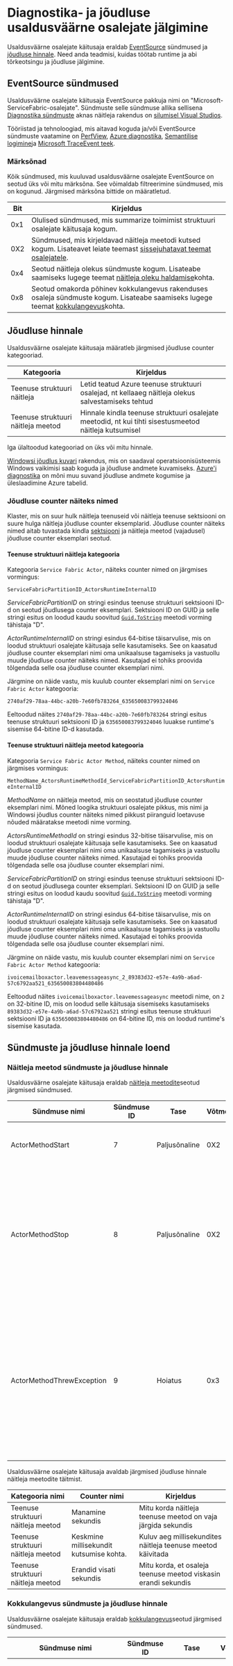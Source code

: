 <properties
   pageTitle="Osalejate diagnostika- ja jälgimine | Microsoft Azure'i"
   description="Selles artiklis kirjeldatakse diagnostika- ja jõudluse kontrollimise teenuse struktuuri usaldusväärne osalejate pikkus, sh sündmused ja jõudluse hinnale kiiratava selle funktsioonid."
   services="service-fabric"
   documentationCenter=".net"
   authors="abhishekram"
   manager="timlt"
   editor="vturecek"/>

<tags
   ms.service="service-fabric"
   ms.devlang="dotnet"
   ms.topic="article"
   ms.tgt_pltfrm="NA"
   ms.workload="NA"
   ms.date="07/05/2016"
   ms.author="abhisram"/>

# <a name="diagnostics-and-performance-monitoring-for-reliable-actors"></a>Diagnostika- ja jõudluse usaldusväärne osalejate jälgimine
Usaldusväärne osalejate käitusaja eraldab [EventSource](https://msdn.microsoft.com/library/system.diagnostics.tracing.eventsource.aspx) sündmused ja [jõudluse hinnale](https://msdn.microsoft.com/library/system.diagnostics.performancecounter.aspx). Need anda teadmisi, kuidas töötab runtime ja abi tõrkeotsingu ja jõudluse jälgimine.

## <a name="eventsource-events"></a>EventSource sündmused
Usaldusväärne osalejate käitusaja EventSource pakkuja nimi on "Microsoft-ServiceFabric-osalejate". Sündmuste selle sündmuse allika sellisena [Diagnostika sündmuste](service-fabric-diagnostics-how-to-monitor-and-diagnose-services-locally.md#view-service-fabric-system-events-in-visual-studio) aknas näitleja rakendus on [silumisel Visual Studios](service-fabric-debugging-your-application.md).

Tööriistad ja tehnoloogiad, mis aitavad koguda ja/või EventSource sündmuste vaatamine on [PerfView](http://www.microsoft.com/download/details.aspx?id=28567), [Azure diagnostika](../cloud-services/cloud-services-dotnet-diagnostics.md), [Semantilise logimine](https://msdn.microsoft.com/library/dn774980.aspx)ja [Microsoft TraceEvent teek](http://www.nuget.org/packages/Microsoft.Diagnostics.Tracing.TraceEvent).

### <a name="keywords"></a>Märksõnad
Kõik sündmused, mis kuuluvad usaldusväärne osalejate EventSource on seotud üks või mitu märksõna. See võimaldab filtreerimine sündmused, mis on kogunud. Järgmised märksõna bittide on määratletud.

|Bit|Kirjeldus|
|---|---|
|0x1|Olulised sündmused, mis summarize toimimist struktuuri osalejate käitusaja kogum.|
|0X2|Sündmused, mis kirjeldavad näitleja meetodi kutsed kogum. Lisateavet leiate teemast [sissejuhatavat teemat osalejatele](service-fabric-reliable-actors-introduction.md#actors).|
|0x4|Seotud näitleja olekus sündmuste kogum. Lisateabe saamiseks lugege teemat [näitleja oleku haldamise](service-fabric-reliable-actors-state-management.md)kohta.|
|0x8|Seotud omakorda põhinev kokkulangevus rakenduses osaleja sündmuste kogum. Lisateabe saamiseks lugege teemat [kokkulangevus](service-fabric-reliable-actors-introduction.md#concurrency)kohta.|

## <a name="performance-counters"></a>Jõudluse hinnale
Usaldusväärne osalejate käitusaja määratleb järgmised jõudluse counter kategooriad.

|Kategooria|Kirjeldus|
|---|---|
|Teenuse struktuuri näitleja|Letid teatud Azure teenuse struktuuri osalejad, nt kellaaeg näitleja olekus salvestamiseks tehtud|
|Teenuse struktuuri näitleja meetod|Hinnale kindla teenuse struktuuri osalejate meetodid, nt kui tihti sisestusmeetod näitleja kutsumisel|

Iga ülaltoodud kategooriad on üks või mitu hinnale.

[Windowsi jõudlus kuvari](https://technet.microsoft.com/library/cc749249.aspx) rakendus, mis on saadaval operatsioonisüsteemis Windows vaikimisi saab koguda ja jõudluse andmete kuvamiseks. [Azure'i diagnostika](../cloud-services/cloud-services-dotnet-diagnostics.md) on mõni muu suvand jõudluse andmete kogumise ja üleslaadimine Azure tabelid.

### <a name="performance-counter-instance-names"></a>Jõudluse counter näiteks nimed
Klaster, mis on suur hulk näitleja teenuseid või näitleja teenuse sektsiooni on suure hulga näitleja jõudluse counter eksemplarid. Jõudluse counter näiteks nimed aitab tuvastada kindla [sektsiooni](service-fabric-reliable-actors-platform.md#service-fabric-partition-concepts-for-actors) ja näitleja meetod (vajadusel) jõudluse counter eksemplari seotud.

#### <a name="service-fabric-actor-category"></a>Teenuse struktuuri näitleja kategooria
Kategooria `Service Fabric Actor`, näiteks counter nimed on järgmises vormingus:

`ServiceFabricPartitionID_ActorsRuntimeInternalID`

*ServiceFabricPartitionID* on stringi esindus teenuse struktuuri sektsiooni ID-d on seotud jõudlusega counter eksemplari. Sektsiooni ID on GUID ja selle stringi esitus on loodud kaudu soovitud [`Guid.ToString`](https://msdn.microsoft.com/library/97af8hh4.aspx) meetodi vorming tähistaja "D".

*ActorRuntimeInternalID* on stringi esindus 64-bitise täisarvulise, mis on loodud struktuuri osalejate käitusaja selle kasutamiseks. See on kaasatud jõudluse counter eksemplari nimi oma unikaalsuse tagamiseks ja vastuollu muude jõudluse counter näiteks nimed. Kasutajad ei tohiks proovida tõlgendada selle osa jõudluse counter eksemplari nimi.

Järgmine on näide vastu, mis kuulub counter eksemplari nimi on `Service Fabric Actor` kategooria:

`2740af29-78aa-44bc-a20b-7e60fb783264_635650083799324046`

Eeltoodud näites `2740af29-78aa-44bc-a20b-7e60fb783264` stringi esitus teenuse struktuuri sektsiooni ID ja `635650083799324046` luuakse runtime's sisemise 64-bitine ID-d kasutada.

#### <a name="service-fabric-actor-method-category"></a>Teenuse struktuuri näitleja meetod kategooria
Kategooria `Service Fabric Actor Method`, näiteks counter nimed on järgmises vormingus:

`MethodName_ActorsRuntimeMethodId_ServiceFabricPartitionID_ActorsRuntimeInternalID`

*MethodName* on näitleja meetod, mis on seostatud jõudluse counter eksemplari nimi. Mõned loogika struktuuri osalejate pikkus, mis nimi ja Windowsi jõudlus counter näiteks nimed pikkust piiranguid loetavuse nõuded määratakse meetodi nime vorming.

*ActorsRuntimeMethodId* on stringi esindus 32-bitise täisarvulise, mis on loodud struktuuri osalejate käitusaja selle kasutamiseks. See on kaasatud jõudluse counter eksemplari nimi oma unikaalsuse tagamiseks ja vastuollu muude jõudluse counter näiteks nimed. Kasutajad ei tohiks proovida tõlgendada selle osa jõudluse counter eksemplari nimi.

*ServiceFabricPartitionID* on stringi esindus teenuse struktuuri sektsiooni ID-d on seotud jõudlusega counter eksemplari. Sektsiooni ID on GUID ja selle stringi esitus on loodud kaudu soovitud [`Guid.ToString`](https://msdn.microsoft.com/library/97af8hh4.aspx) meetodi vorming tähistaja "D".

*ActorRuntimeInternalID* on stringi esindus 64-bitise täisarvulise, mis on loodud struktuuri osalejate käitusaja selle kasutamiseks. See on kaasatud jõudluse counter eksemplari nimi oma unikaalsuse tagamiseks ja vastuollu muude jõudluse counter näiteks nimed. Kasutajad ei tohiks proovida tõlgendada selle osa jõudluse counter eksemplari nimi.

Järgmine on näide vastu, mis kuulub counter eksemplari nimi on `Service Fabric Actor Method` kategooria:

`ivoicemailboxactor.leavemessageasync_2_89383d32-e57e-4a9b-a6ad-57c6792aa521_635650083804480486`

Eeltoodud näites `ivoicemailboxactor.leavemessageasync` meetodi nime, on `2` on 32-bitine ID, mis on loodud selle käitusaja sisemiseks kasutamiseks `89383d32-e57e-4a9b-a6ad-57c6792aa521` stringi esitus teenuse struktuuri sektsiooni ID ja `635650083804480486` on 64-bitine ID, mis on loodud runtime's sisemise kasutada.

## <a name="list-of-events-and-performance-counters"></a>Sündmuste ja jõudluse hinnale loend

### <a name="actor-method-events-and-performance-counters"></a>Näitleja meetod sündmuste ja jõudluse hinnale
Usaldusväärne osalejate käitusaja eraldab [näitleja meetodite](service-fabric-reliable-actors-introduction.md#actors)seotud järgmised sündmused.

|Sündmuse nimi|Sündmuse ID|Tase|Võtmesõna|Kirjeldus|
|---|---|---|---|---|
|ActorMethodStart|7|Paljusõnaline|0X2|Osalejate käitusaja on autonoomsest näitleja sisestusmeetod.|
|ActorMethodStop|8|Paljusõnaline|0X2|Näitleja sisestusmeetod on lõpule jõudnud, käivitamisel. On käitusaja asünkroonne kõne näitleja meetodil on tagasi ja tööülesande tagastatud näitleja meetod on lõpule jõudnud.|
|ActorMethodThrewException|9|Hoiatus|0x3|Näitleja meetodil on käitusaja asünkroonne kõne ajal või tööülesande täitmise ajal tagastatud näitleja meetodit näitleja sisestusmeetod täitmise ajal ilmnes erand. See sündmus näitab mingi ebaõnnestumise näitleja koodi, mida uurimine.|

Usaldusväärne osalejate käitusaja avaldab järgmised jõudluse hinnale näitleja meetodite täitmist.

|Kategooria nimi|Counter nimi|Kirjeldus|
|---|---|---|
|Teenuse struktuuri näitleja meetod|Manamine sekundis|Mitu korda näitleja teenuse meetod on vaja järgida sekundis|
|Teenuse struktuuri näitleja meetod|Keskmine millisekundit kutsumise kohta.|Kuluv aeg millisekundites näitleja teenuse meetod käivitada|
|Teenuse struktuuri näitleja meetod|Erandid visati sekundis|Mitu korda, et osaleja teenuse meetod viskasin erandi sekundis|

### <a name="concurrency-events-and-performance-counters"></a>Kokkulangevus sündmuste ja jõudluse hinnale
Usaldusväärne osalejate käitusaja eraldab [kokkulangevus](service-fabric-reliable-actors-introduction.md#concurrency)seotud järgmised sündmused.

|Sündmuse nimi|Sündmuse ID|Tase|Võtmesõna|Kirjeldus|
|---|---|---|---|---|
|ActorMethodCallsWaitingForLock|12|Paljusõnaline|0x8|Sel juhul on kirjutatud iga uue pöörde osalejale alguses. See sisaldab näitleja kõned omandada Lukusta näitleja kohta, mis jõustab omakorda põhinev kokkulangevus ootel arv.|

Usaldusväärne osalejate käitusaja avaldab kokkulangevus seotud järgmised jõudluseloendurid.

|Kategooria nimi|Counter nimi|Kirjeldus|
|---|---|---|
|Teenuse struktuuri näitleja|# näitleja kõnede ootamine näitleja lukustamine|Arvu ootel näitleja kõned hankimise kohta näitleja lukustamine, mis jõustab omakorda põhinev kokkulangevus ootamine|
|Teenuse struktuuri näitleja|Oodake Keskmine millisekundit kohta lukustamine|Kuluv aeg (millisekundites) kohta näitleja lukustamine, mis jõustab omakorda põhinev kokkulangevus hankimine|
|Teenuse struktuuri näitleja|Keskmine millisekundit näitleja Lukusta hoitakse|Aeg (millisekundites), mille kohta näitleja lukustamine toimub|

### <a name="actor-state-management-events-and-performance-counters"></a>Näitleja olekus halduse sündmused ja jõudluse hinnale
Usaldusväärne osalejate käitusaja eraldab [näitleja olekus haldamisega](service-fabric-reliable-actors-state-management.md)seotud järgmised sündmused.

|Sündmuse nimi|Sündmuse ID|Tase|Võtmesõna|Kirjeldus|
|---|---|---|---|---|
|ActorSaveStateStart|10|Paljusõnaline|0x4|Osalejate käitusaja on salvestamine näitleja olek.|
|ActorSaveStateStop|11|Paljusõnaline|0x4|Osalejate käitusaja on näitleja olekus salvestamise lõpetanud.|

Usaldusväärne osalejate käitusaja avaldab järgmised jõudluse hinnale näitleja olekus haldamisega seotud.

|Kategooria nimi|Counter nimi|Kirjeldus|
|---|---|---|
|Teenuse struktuuri näitleja|Riigi Salvestustoiming Keskmine millisekundit kohta.|Kuluv aeg millisekundites näitleja oleku salvestamine|
|Teenuse struktuuri näitleja|Laadi olekus toimingus Keskmine millisekundit|Kuluv aeg millisekundites näitleja olekus laadimine|

### <a name="events-related-to-actor-replicas"></a>Näitleja koopiad seotud sündmused
Usaldusväärne osalejate käitusaja eraldab järgmised sündmused, mis on seotud [näitleja koopiad](service-fabric-reliable-actors-platform.md#service-fabric-partition-concepts-for-stateful-actors).

|Sündmuse nimi|Sündmuse ID|Tase|Võtmesõna|Kirjeldus|
|---|---|---|---|---|
|ReplicaChangeRoleToPrimary|1|Teatised|0x1|Näitleja koopia muuta esmane roll. See tähendab, et osalejad selle sektsiooni luuakse selle koopia.|
|ReplicaChangeRoleFromPrimary|2|Teatised|0x1|Näitleja koopia muuta-esmane roll. See tähendab, et osalejad selle sektsiooni luuakse enam selle koopia. Osalejad, mis on juba loodud selle koopia toimetatakse pole uutele päringutele. Osalejate need kustutatakse pärast pooleli taotlused on lõpule viidud.|

### <a name="actor-activation-and-deactivation-events-and-performance-counters"></a>Näitleja sisse- ja väljalülitamine sündmuste ja jõudluse hinnale
Usaldusväärne osalejate käitusaja eraldab järgmised sündmused, mis on seotud [näitleja sisse- ja väljalülitamine](service-fabric-reliable-actors-lifecycle.md).

|Sündmuse nimi|Sündmuse ID|Tase|Võtmesõna|Kirjeldus|
|---|---|---|---|---|
|ActorActivated|5|Teatised|0x1|Osalejale on juba aktiveeritud.|
|ActorDeactivated|6|Teatised|0x1|Osalejale on desaktiveeritud.|

Usaldusväärne osalejate käitusaja avaldab järgmised jõudluse hinnale seotud näitleja sisse- ja väljalülitamine.

|Kategooria nimi|Counter nimi|Kirjeldus|
|---|---|---|
|Teenuse struktuuri näitleja|Keskmine OnActivateAsync millisekundit.|Kuluv aeg millisekundites OnActivateAsync meetod käivitada|

### <a name="actor-request-processing-performance-counters"></a>Näitleja koosolekukutse töötlemine jõudluse hinnale
Kui mõnda muud klienti tugineb meetodi objekti näitleja puhverserveri kaudu, selle tulemuseks näitleja teenuse võrgu kaudu saadetakse koosolekukutse sõnumi. Teenuse töötleb sõnumi taotlus ja saadab vastuse kliendile. Usaldusväärne osalejate käitusaja avaldab järgmised jõudluse hinnale seotud näitleja koosolekukutse töötlemine.

|Kategooria nimi|Counter nimi|Kirjeldus|
|---|---|---|
|Teenuse struktuuri näitleja|# tasumata taotluste|Teenus töödeldavate taotluste arv|
|Teenuse struktuuri näitleja|Keskmine millisekundit taotluse kohta.|Kuluv aeg (millisekundites), millal teenus taotlus|
|Teenuse struktuuri näitleja|Keskmine millisekundit taotluse vahemäluasukohaga|Kuluv aeg (millisekundites) deserialiseerimiseks näitleja taotluse sõnumi saabumisel teenust|
|Teenuse struktuuri näitleja|Keskmine millisekundit vastuse sariväljaanne|Kuluv aeg (millisekundites) serialiseerida näitleja vastuse sõnumi teenust enne vastuse saatmist kliendile|

## <a name="next-steps"></a>Järgmised sammud
 - [Kuidas kasutada usaldusväärne osalejate teenuse struktuuri platvormi](service-fabric-reliable-actors-platform.md)
 - [Näitleja API dokumentides](https://msdn.microsoft.com/library/azure/dn971626.aspx)
 - [Proovi kood](https://github.com/Azure/servicefabric-samples)
